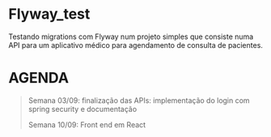 # Flyway_test


Testando migrations com Flyway num projeto simples que consiste numa API para um aplicativo médico para agendamento de consulta de pacientes.


# AGENDA

> Semana 03/09: finalização das APIs: implementação do login com spring security e documentação
>
> Semana 10/09: Front end em React
